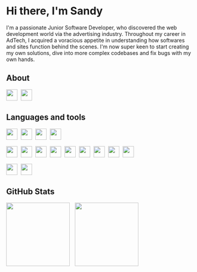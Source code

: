 # Hi there, I'm Sandy

I'm a passionate Junior Software Developer, who discovered the web development world via the advertising industry. Throughout my career in AdTech, I acquired a voracious appetite in understanding how softwares and sites function behind the scenes. I'm now super keen to start creating my own solutions, dive into more complex codebases and fix bugs with my own hands.

## About

<p align="left">
  <a href="https://www.linkedin.com/in/sandy-pounoussamy-69734269/" target="blank"><img src="https://github.com/sandyMax974/sandyMax974/blob/master/img/linkedin_logo.png" height="30" style="margin-right: 5px"/></a> 
  <a href="https://github.com/sandyMax974/sandyMax974/blob/master/CV.md" target="blank"><img src="https://github.com/sandyMax974/sandyMax974/blob/master/img/github.png" height="30" style="margin-right: 5px"/></a> 
</p>

## Languages and tools

<p float="left">
  <img src="https://github.com/sandyMax974/sandyMax974/blob/master/img/HTML5_logo.png" height="30" style="margin-right: 5px"/> 
  <img src="https://github.com/sandyMax974/sandyMax974/blob/master/img/CSS_logo.png" height="30" style="margin-right: 5px"/> 
  <img src="https://github.com/sandyMax974/sandyMax974/blob/master/img/JavaScript_logo_1174949.png" height="30" style="margin-right: 5px"/> 
  <img src="https://github.com/sandyMax974/sandyMax974/blob/master/img/Ruby_logo.png" height="30" style="margin-right: 5px"/> 
</p>
<p float="left">
  <img src="https://github.com/sandyMax974/sandyMax974/blob/master/img/Git-Icon.png" height="30" style="margin-right: 5px"/> 
  <img src="https://github.com/sandyMax974/sandyMax974/blob/master/img/bootstrap.png" height="30" style="margin-right: 5px"/> 
  <img src="https://github.com/sandyMax974/sandyMax974/blob/master/img/semantic-ui.svg" height="30" style="margin-right: 5px"/> 
  <img src="https://github.com/sandyMax974/sandyMax974/blob/master/img/node-js.png" height="30" style="margin-right: 5px"/> 
  <img src="https://github.com/sandyMax974/sandyMax974/blob/master/img/React.js_logo_1174949.png" height="30" style="margin-right: 5px"/> 
  <img src="https://github.com/sandyMax974/sandyMax974/blob/master/img/rails_logo.png" height="30" style="margin-right: 5px"/> 
  <img src="https://github.com/sandyMax974/sandyMax974/blob/master/img/express_logo.png" height="30" style="margin-right: 5px"/>
  <img src="https://github.com/sandyMax974/sandyMax974/blob/master/img/sinatra_logo.png" height="30" style="margin-right: 5px"/>
  <img src="https://github.com/sandyMax974/sandyMax974/blob/master/img/postgresql.png" height="30" style="margin-right: 5px"/>
<p float="left">
  <img src="https://github.com/sandyMax974/sandyMax974/blob/master/img/Logo_jasmine.png" height="30" style="margin-right: 5px"/>
  <img src="https://github.com/sandyMax974/sandyMax974/blob/master/img/rspec_logo.png" height="30" style="margin-right: 5px"/>
</p>

## GitHub Stats

<p float="left">
  <img src="https://github-readme-stats.vercel.app/api?username=sandyMax974&show_icons=true&theme=gruvbox" height="170" style="margin-right: 10px"/> 
  <img src="https://github-readme-stats.vercel.app/api/top-langs/?username=sandyMax974&layout=compact&theme=gruvbox" height="170"/>
</p>
